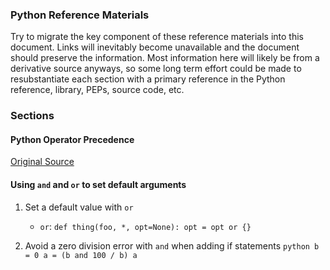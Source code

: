 
### Python Reference Materials

Try to migrate the key component of these reference materials into this document.  Links will inevitably become unavailable and the document should preserve the information. Most information here will likely be from a derivative source anyways, so some long term effort could be made to resubstantiate each section with a primary reference in the Python reference, library, PEPs, source code, etc.

### Sections


#### Python Operator Precedence

[Original Source](http://www.ibiblio.org/g2swap/byteofpython/read/operator-precedence.html)


#### Using `and` and `or` to set default arguments

1. Set a default value with `or`
    - `or`: `def thing(foo, *, opt=None): opt = opt or {}`

2. Avoid a zero division error with `and` when adding if statements
            ```python
            b = 0
            a = (b and 100 / b)
            a
            ```
